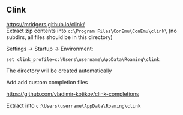 ## Clink
https://mridgers.github.io/clink/  
Extract zip contents into `c:\Program Files\ConEmu\ConEmu\clink\` (no subdirs, all files should be in this directory)

Settings -> Startup -> Environment: 
```
set clink_profile=c:\Users\username\AppData\Roaming\clink
```
The directory will be created automatically

Add add custom completion files

https://github.com/vladimir-kotikov/clink-completions

Extract into `c:\Users\username\AppData\Roaming\clink`
